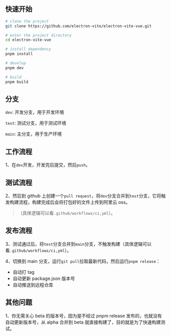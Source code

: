 ## 快速开始

```sh
# clone the project
git clone https://github.com/electron-vite/electron-vite-vue.git

# enter the project directory
cd electron-vite-vue

# install dependency
pnpm install

# develop
pnpm dev

# build
pnpm build
```

## 分支

`dev`: 开发分支，用于开发环境

`test`: 测试分支，用于测试环境

`main`: 主分支，用于生产环境

## 工作流程

1、在`dev`开发，开发完后提交，然后`push`。

## 测试流程

2、然后到 github 上创建一个`pull request`，将`dev`分支合并到`test`分支，它将触发构建流程，构建完成后会将打包好的文件上传到阿里云 oss。

> （具体逻辑可以看`.github/workflows/ci,yml`）。

## 发布流程

3、测试通过后，将`test`分支合并到`main`分支，不触发构建（具体逻辑可以看`.github/workflows/ci,yml`）。

4、切换到 main 分支，运行`git pull`拉取最新代码，然后运行`pnpm release`：

- 自动打 tag
- 自动更新 package.json 版本号
- 自动推送到远程仓库

## 其他问题

1、你无需关心 beta 的版本号，因为是不经过 pnpm release 发布的，也就没有自动更新版本号，从 alpha 合并到 beta 就直接构建了，目的就是为了快速构建测试。
